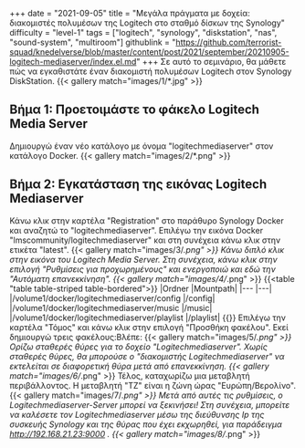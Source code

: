 +++
date = "2021-09-05"
title = "Μεγάλα πράγματα με δοχεία: διακομιστές πολυμέσων της Logitech στο σταθμό δίσκων της Synology"
difficulty = "level-1"
tags = ["logitech", "synology", "diskstation", "nas", "sound-system", "multiroom"]
githublink = "https://github.com/terrorist-squad/knedelverse/blob/master/content/post/2021/september/20210905-logitech-mediaserver/index.el.md"
+++
Σε αυτό το σεμινάριο, θα μάθετε πώς να εγκαθιστάτε έναν διακομιστή πολυμέσων Logitech στον Synology DiskStation.
{{< gallery match="images/1/*.jpg" >}}

## Βήμα 1: Προετοιμάστε το φάκελο Logitech Media Server
Δημιουργώ έναν νέο κατάλογο με όνομα "logitechmediaserver" στον κατάλογο Docker.
{{< gallery match="images/2/*.png" >}}

## Βήμα 2: Εγκατάσταση της εικόνας Logitech Mediaserver
Κάνω κλικ στην καρτέλα "Registration" στο παράθυρο Synology Docker και αναζητώ το "logitechmediaserver". Επιλέγω την εικόνα Docker "lmscommunity/logitechmediaserver" και στη συνέχεια κάνω κλικ στην ετικέτα "latest".
{{< gallery match="images/3/*.png" >}}
Κάνω διπλό κλικ στην εικόνα του Logitech Media Server. Στη συνέχεια, κάνω κλικ στην επιλογή "Ρυθμίσεις για προχωρημένους" και ενεργοποιώ και εδώ την "Αυτόματη επανεκκίνηση".
{{< gallery match="images/4/*.png" >}}
{{<table "table table-striped table-bordered">}}
|Ordner |Mountpath|
|--- |---|
|/volume1/docker/logitechmediaserver/config |/config|
|/volume1/docker/logitechmediaserver/music |/music|
|/volume1/docker/logitechmediaserver/playlist |/playlist|
{{</table>}}
Επιλέγω την καρτέλα "Τόμος" και κάνω κλικ στην επιλογή "Προσθήκη φακέλου". Εκεί δημιουργώ τρεις φακέλους:Βλέπε:
{{< gallery match="images/5/*.png" >}}
Ορίζω σταθερές θύρες για το δοχείο "Logitechmediaserver". Χωρίς σταθερές θύρες, θα μπορούσε ο "διακομιστής Logitechmediaserver" να εκτελείται σε διαφορετική θύρα μετά από επανεκκίνηση.
{{< gallery match="images/6/*.png" >}}
Τέλος, καταχωρίζω μια μεταβλητή περιβάλλοντος. Η μεταβλητή "TZ" είναι η ζώνη ώρας "Ευρώπη/Βερολίνο".
{{< gallery match="images/7/*.png" >}}
Μετά από αυτές τις ρυθμίσεις, ο Logitechmediaserver-Server μπορεί να ξεκινήσει! Στη συνέχεια, μπορείτε να καλέσετε τον Logitechmediaserver μέσω της διεύθυνσης Ip της συσκευής Synology και της θύρας που έχει εκχωρηθεί, για παράδειγμα http://192.168.21.23:9000 .
{{< gallery match="images/8/*.png" >}}
